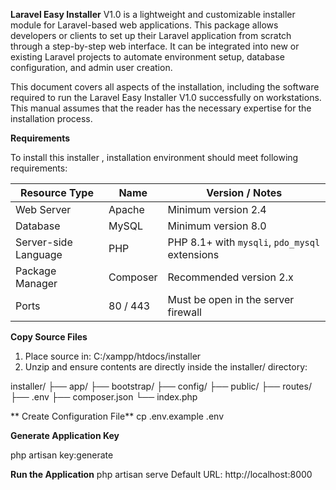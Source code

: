 **Laravel Easy Installer** V1.0 is a lightweight and customizable installer module for Laravel-based web applications. This package allows developers or clients to set up their Laravel application from scratch through a step-by-step web interface. It can be integrated into new or existing Laravel projects to automate environment setup, database configuration, and admin user creation.

This document covers all aspects of the installation, including the software required to run the Laravel Easy Installer V1.0  successfully on workstations. This manual assumes that the reader has the necessary expertise for the installation process.

**Requirements**

To install this installer , installation environment should meet following requirements:

| Resource Type        | Name     | Version / Notes                                |
| -------------------- | -------- | ---------------------------------------------- |
| Web Server           | Apache   | Minimum version 2.4                            |
| Database             | MySQL    | Minimum version 8.0                            |
| Server-side Language | PHP      | PHP 8.1+ with `mysqli`, `pdo_mysql` extensions |
| Package Manager      | Composer | Recommended version 2.x                        |
| Ports                | 80 / 443 | Must be open in the server firewall            |

**Copy Source Files**
1. Place source in: C:/xampp/htdocs/installer
2. Unzip and ensure contents are directly inside the installer/ directory:

installer/
 ├── app/
 ├── bootstrap/
 ├── config/
 ├── public/
 ├── routes/
 ├── .env
 ├── composer.json
 └── index.php

** Create Configuration File**
cp .env.example .env

**Generate Application Key**

php artisan key:generate

**Run the Application**
php artisan serve
Default URL: http://localhost:8000





